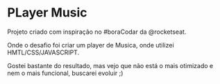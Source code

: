 # PLayer Music
Projeto criado com inspiração no #boraCodar da @rocketseat.

Onde o desafio foi criar um player de Musica, onde utilizei HMTL/CSS/JAVASCRIPT.

Gostei bastante do resultado, mas vejo que não está o mais otimizado e nem o mais funcional, buscarei evoluir ;)
